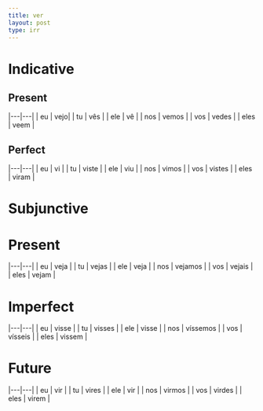 ```yaml
--- 
title: ver
layout: post
type: irr 
---
```


# Indicative

## Present

|---|---|
| eu | vejo|
| tu | vês |
| ele | vê |
| nos | vemos |
| vos | vedes |
| eles | veem |

## Perfect

|---|---|
| eu | vi |
| tu | viste |
| ele | viu |
| nos | vimos |
| vos | vistes  |
| eles | viram |


# Subjunctive

# Present

|---|---|
| eu | veja |
| tu | vejas |
| ele | veja |
| nos | vejamos |
| vos | vejais |
| eles | vejam |

# Imperfect

|---|---|
| eu | visse |
| tu | visses |
| ele | visse |
| nos | víssemos |
| vos | vísseis |
| eles | vissem |

# Future

|---|---|
| eu | vir |
| tu | vires |
| ele | vir |
| nos | virmos |
| vos | virdes |
| eles | virem |





